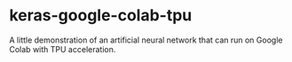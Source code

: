 # keras-google-colab-tpu
A little demonstration of an artificial neural network that can run on Google Colab with TPU acceleration.
